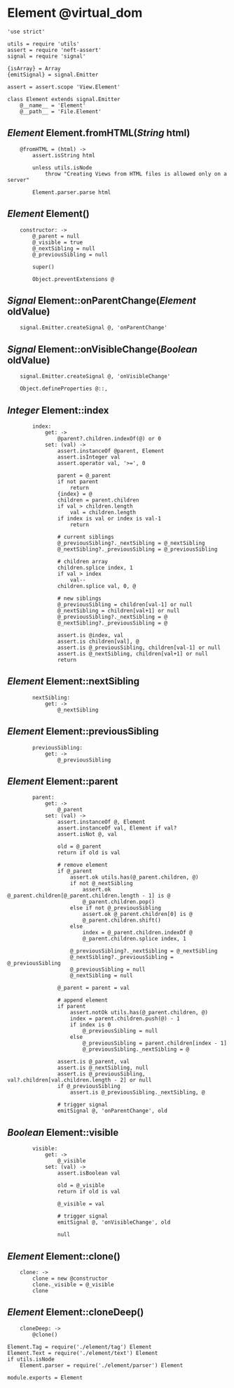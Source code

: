 Element @virtual_dom
====================

	'use strict'

	utils = require 'utils'
	assert = require 'neft-assert'
	signal = require 'signal'

	{isArray} = Array
	{emitSignal} = signal.Emitter

	assert = assert.scope 'View.Element'

	class Element extends signal.Emitter
		@__name__ = 'Element'
		@__path__ = 'File.Element'

*Element* Element.fromHTML(*String* html)
-----------------------------------------

		@fromHTML = (html) ->
			assert.isString html

			unless utils.isNode
				throw "Creating Views from HTML files is allowed only on a server"

			Element.parser.parse html

*Element* Element()
-------------------

		constructor: ->
			@_parent = null
			@_visible = true
			@_nextSibling = null
			@_previousSibling = null

			super()

			Object.preventExtensions @

*Signal* Element::onParentChange(*Element* oldValue)
----------------------------------------------------

		signal.Emitter.createSignal @, 'onParentChange'

*Signal* Element::onVisibleChange(*Boolean* oldValue)
--------------------------------------------------------

		signal.Emitter.createSignal @, 'onVisibleChange'

		Object.defineProperties @::,

*Integer* Element::index
------------------------

			index:
				get: ->
					@parent?.children.indexOf(@) or 0
				set: (val) ->
					assert.instanceOf @parent, Element
					assert.isInteger val
					assert.operator val, '>=', 0

					parent = @_parent
					if not parent
						return
					{index} = @
					children = parent.children
					if val > children.length
						val = children.length
					if index is val or index is val-1
						return

					# current siblings
					@_previousSibling?._nextSibling = @_nextSibling
					@_nextSibling?._previousSibling = @_previousSibling

					# children array
					children.splice index, 1
					if val > index
						val--
					children.splice val, 0, @

					# new siblings
					@_previousSibling = children[val-1] or null
					@_nextSibling = children[val+1] or null
					@_previousSibling?._nextSibling = @
					@_nextSibling?._previousSibling = @

					assert.is @index, val
					assert.is children[val], @
					assert.is @_previousSibling, children[val-1] or null
					assert.is @_nextSibling, children[val+1] or null
					return

*Element* Element::nextSibling
------------------------------

			nextSibling:
				get: ->
					@_nextSibling

*Element* Element::previousSibling
----------------------------------

			previousSibling:
				get: ->
					@_previousSibling

*Element* Element::parent
-------------------------

			parent:
				get: ->
					@_parent
				set: (val) ->
					assert.instanceOf @, Element
					assert.instanceOf val, Element if val?
					assert.isNot @, val

					old = @_parent
					return if old is val

					# remove element
					if @_parent
						assert.ok utils.has(@_parent.children, @)
						if not @_nextSibling
							assert.ok @_parent.children[@_parent.children.length - 1] is @
							@_parent.children.pop()
						else if not @_previousSibling
							assert.ok @_parent.children[0] is @
							@_parent.children.shift()
						else
							index = @_parent.children.indexOf @
							@_parent.children.splice index, 1

						@_previousSibling?._nextSibling = @_nextSibling
						@_nextSibling?._previousSibling = @_previousSibling
						@_previousSibling = null
						@_nextSibling = null

					@_parent = parent = val

					# append element
					if parent
						assert.notOk utils.has(@_parent.children, @)
						index = parent.children.push(@) - 1
						if index is 0
							@_previousSibling = null
						else
							@_previousSibling = parent.children[index - 1]
							@_previousSibling._nextSibling = @

					assert.is @_parent, val
					assert.is @_nextSibling, null
					assert.is @_previousSibling, val?.children[val.children.length - 2] or null
					if @_previousSibling
						assert.is @_previousSibling._nextSibling, @

					# trigger signal
					emitSignal @, 'onParentChange', old

*Boolean* Element::visible
--------------------------

			visible:
				get: ->
					@_visible
				set: (val) ->
					assert.isBoolean val

					old = @_visible
					return if old is val

					@_visible = val

					# trigger signal
					emitSignal @, 'onVisibleChange', old

					null

*Element* Element::clone()
--------------------------

		clone: ->
			clone = new @constructor
			clone._visible = @_visible
			clone

*Element* Element::cloneDeep()
------------------------------

		cloneDeep: ->
			@clone()

	Element.Tag = require('./element/tag') Element
	Element.Text = require('./element/text') Element
	if utils.isNode
		Element.parser = require('./element/parser') Element

	module.exports = Element

